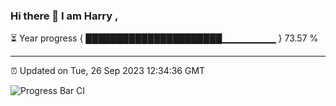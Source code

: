 ### Hi there 👋 I am Harry , 

⏳ Year progress { ██████████████████████▁▁▁▁▁▁▁▁ } 73.57 %

---

⏰ Updated on Tue, 26 Sep 2023 12:34:36 GMT

![Progress Bar CI](https://github.com/duykhang68/duykhang68/workflows/Progress%20Bar%20CI/badge.svg)
